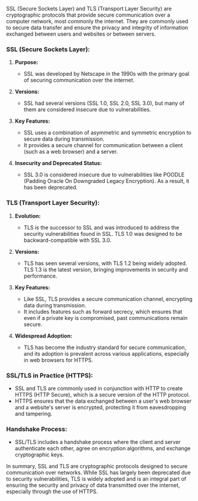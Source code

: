 SSL (Secure Sockets Layer) and TLS (Transport Layer Security) are cryptographic protocols that provide secure communication over a computer network, most commonly the internet. They are commonly used to secure data transfer and ensure the privacy and integrity of information exchanged between users and websites or between servers.

### SSL (Secure Sockets Layer):

1. **Purpose:**
   - SSL was developed by Netscape in the 1990s with the primary goal of securing communication over the internet.

2. **Versions:**
   - SSL had several versions (SSL 1.0, SSL 2.0, SSL 3.0), but many of them are considered insecure due to vulnerabilities.

3. **Key Features:**
   - SSL uses a combination of asymmetric and symmetric encryption to secure data during transmission.
   - It provides a secure channel for communication between a client (such as a web browser) and a server.

4. **Insecurity and Deprecated Status:**
   - SSL 3.0 is considered insecure due to vulnerabilities like POODLE (Padding Oracle On Downgraded Legacy Encryption). As a result, it has been deprecated.

### TLS (Transport Layer Security):

1. **Evolution:**
   - TLS is the successor to SSL and was introduced to address the security vulnerabilities found in SSL. TLS 1.0 was designed to be backward-compatible with SSL 3.0.

2. **Versions:**
   - TLS has seen several versions, with TLS 1.2 being widely adopted. TLS 1.3 is the latest version, bringing improvements in security and performance.

3. **Key Features:**
   - Like SSL, TLS provides a secure communication channel, encrypting data during transmission.
   - It includes features such as forward secrecy, which ensures that even if a private key is compromised, past communications remain secure.

4. **Widespread Adoption:**
   - TLS has become the industry standard for secure communication, and its adoption is prevalent across various applications, especially in web browsers for HTTPS.

### SSL/TLS in Practice (HTTPS):

- SSL and TLS are commonly used in conjunction with HTTP to create HTTPS (HTTP Secure), which is a secure version of the HTTP protocol.
- HTTPS ensures that the data exchanged between a user's web browser and a website's server is encrypted, protecting it from eavesdropping and tampering.

### Handshake Process:

- SSL/TLS includes a handshake process where the client and server authenticate each other, agree on encryption algorithms, and exchange cryptographic keys.

In summary, SSL and TLS are cryptographic protocols designed to secure communication over networks. While SSL has largely been deprecated due to security vulnerabilities, TLS is widely adopted and is an integral part of ensuring the security and privacy of data transmitted over the internet, especially through the use of HTTPS.
